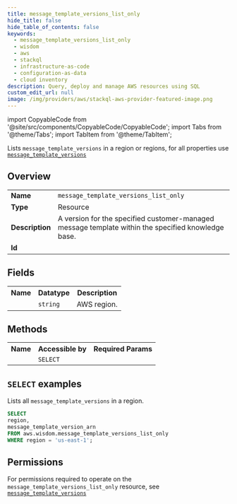 ```yaml
---
title: message_template_versions_list_only
hide_title: false
hide_table_of_contents: false
keywords:
  - message_template_versions_list_only
  - wisdom
  - aws
  - stackql
  - infrastructure-as-code
  - configuration-as-data
  - cloud inventory
description: Query, deploy and manage AWS resources using SQL
custom_edit_url: null
image: /img/providers/aws/stackql-aws-provider-featured-image.png
---
```


import CopyableCode from '@site/src/components/CopyableCode/CopyableCode';
import Tabs from '@theme/Tabs';
import TabItem from '@theme/TabItem';

Lists <code>message_template_versions</code> in a region or regions, for all properties use <a href="/providers/aws/serviceName/message_template_versions/"><code>message_template_versions</code></a>

## Overview
<table><tbody>
<tr><td><b>Name</b></td><td><code>message_template_versions_list_only</code></td></tr>
<tr><td><b>Type</b></td><td>Resource</td></tr>
<tr><td><b>Description</b></td><td>A version for the specified customer-managed message template within the specified knowledge base.</td></tr>
<tr><td><b>Id</b></td><td><CopyableCode code="aws.wisdom.message_template_versions_list_only" /></td></tr>
</tbody></table>

## Fields
<table><tbody><tr><th>Name</th><th>Datatype</th><th>Description</th></tr><tr><td><CopyableCode code="region" /></td><td><code>string</code></td><td>AWS region.</td></tr>
</tbody></table>

## Methods

<table><tbody>
  <tr>
    <th>Name</th>
    <th>Accessible by</th>
    <th>Required Params</th>
  </tr>
  <tr>
    <td><CopyableCode code="list_resources" /></td>
    <td><code>SELECT</code></td>
    <td><CopyableCode code="region" /></td>
  </tr>
</tbody></table>

## `SELECT` examples
Lists all <code>message_template_versions</code> in a region.
```sql
SELECT
region,
message_template_version_arn
FROM aws.wisdom.message_template_versions_list_only
WHERE region = 'us-east-1';
```


## Permissions

For permissions required to operate on the <code>message_template_versions_list_only</code> resource, see <a href="/providers/aws/wisdom/message_template_versions/#permissions"><code>message_template_versions</code></a>

